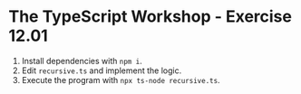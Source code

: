 # The TypeScript Workshop - Exercise 12.01

1. Install dependencies with `npm i`.
2. Edit `recursive.ts` and implement the logic.
3. Execute the program with `npx ts-node recursive.ts`.
